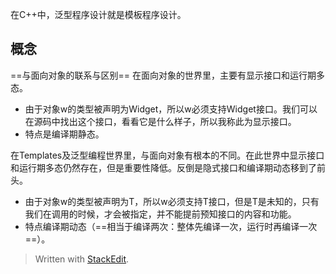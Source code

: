 在C++中，泛型程序设计就是模板程序设计。
## 概念
==与面向对象的联系与区别==
在面向对象的世界里，主要有显示接口和运行期多态。
 - 由于对象w的类型被声明为Widget，所以w必须支持Widget接口。我们可以在源码中找出这个接口，看看它是什么样子，所以我称此为显示接口。
 - 特点是编译期静态。

在Templates及泛型编程世界里，与面向对象有根本的不同。在此世界中显示接口和运行期多态仍然存在，但是重要性降低。反倒是隐式接口和编译期动态移到了前头。
- 由于对象w的类型被声明为T，所以w必须支持T接口，但是T是未知的，只有我们在调用的时候，才会被指定，并不能提前预知接口的内容和功能。
- 特点编译期动态（==相当于编译两次：整体先编译一次，运行时再编译一次==）。

> Written with [StackEdit](https://stackedit.io/).
<!--stackedit_data:
eyJoaXN0b3J5IjpbLTEzMjY1NzQ1OTIsMTM0MzM0MDc2N119
-->